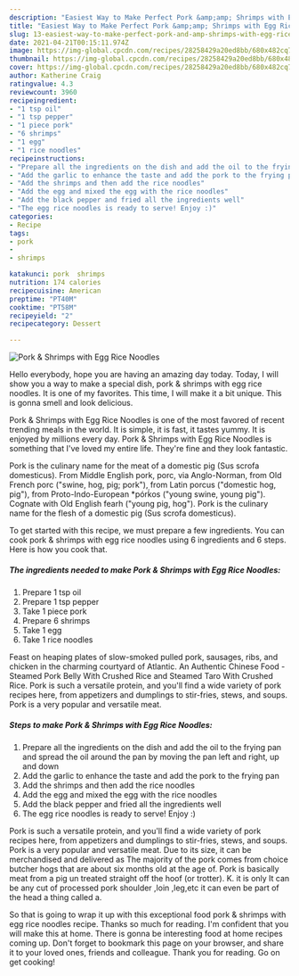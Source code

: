 ```yaml
---
description: "Easiest Way to Make Perfect Pork &amp;amp; Shrimps with Egg Rice Noodles"
title: "Easiest Way to Make Perfect Pork &amp;amp; Shrimps with Egg Rice Noodles"
slug: 13-easiest-way-to-make-perfect-pork-and-amp-shrimps-with-egg-rice-noodles
date: 2021-04-21T00:15:11.974Z
image: https://img-global.cpcdn.com/recipes/28258429a20ed8bb/680x482cq70/pork-shrimps-with-egg-rice-noodles-recipe-main-photo.jpg
thumbnail: https://img-global.cpcdn.com/recipes/28258429a20ed8bb/680x482cq70/pork-shrimps-with-egg-rice-noodles-recipe-main-photo.jpg
cover: https://img-global.cpcdn.com/recipes/28258429a20ed8bb/680x482cq70/pork-shrimps-with-egg-rice-noodles-recipe-main-photo.jpg
author: Katherine Craig
ratingvalue: 4.3
reviewcount: 3960
recipeingredient:
- "1 tsp oil"
- "1 tsp pepper"
- "1 piece pork"
- "6 shrimps"
- "1 egg"
- "1 rice noodles"
recipeinstructions:
- "Prepare all the ingredients on the dish and add the oil to the frying pan and spread the oil around the pan by moving the pan left and right, up and down"
- "Add the garlic to enhance the taste and add the pork to the frying pan"
- "Add the shrimps and then add the rice noodles"
- "Add the egg and mixed the egg with the rice noodles"
- "Add the black pepper and fried all the ingredients well"
- "The egg rice noodles is ready to serve! Enjoy :)"
categories:
- Recipe
tags:
- pork
- 
- shrimps

katakunci: pork  shrimps 
nutrition: 174 calories
recipecuisine: American
preptime: "PT40M"
cooktime: "PT58M"
recipeyield: "2"
recipecategory: Dessert

---
```



![Pork &amp; Shrimps with Egg Rice Noodles](https://img-global.cpcdn.com/recipes/28258429a20ed8bb/680x482cq70/pork-shrimps-with-egg-rice-noodles-recipe-main-photo.jpg)

Hello everybody, hope you are having an amazing day today. Today, I will show you a way to make a special dish, pork &amp; shrimps with egg rice noodles. It is one of my favorites. This time, I will make it a bit unique. This is gonna smell and look delicious.

Pork &amp; Shrimps with Egg Rice Noodles is one of the most favored of recent trending meals in the world. It is simple, it is fast, it tastes yummy. It is enjoyed by millions every day. Pork &amp; Shrimps with Egg Rice Noodles is something that I've loved my entire life. They're fine and they look fantastic.

Pork is the culinary name for the meat of a domestic pig (Sus scrofa domesticus). From Middle English pork, porc, via Anglo-Norman, from Old French porc (&#34;swine, hog, pig; pork&#34;), from Latin porcus (&#34;domestic hog, pig&#34;), from Proto-Indo-European *pórḱos (&#34;young swine, young pig&#34;). Cognate with Old English fearh (&#34;young pig, hog&#34;). Pork is the culinary name for the flesh of a domestic pig (Sus scrofa domesticus).


To get started with this recipe, we must prepare a few ingredients. You can cook pork &amp; shrimps with egg rice noodles using 6 ingredients and 6 steps. Here is how you cook that.

<!--inarticleads1-->

##### The ingredients needed to make Pork &amp; Shrimps with Egg Rice Noodles:

1. Prepare 1 tsp oil
1. Prepare 1 tsp pepper
1. Take 1 piece pork
1. Prepare 6 shrimps
1. Take 1 egg
1. Take 1 rice noodles


Feast on heaping plates of slow-smoked pulled pork, sausages, ribs, and chicken in the charming courtyard of Atlantic. An Authentic Chinese Food - Steamed Pork Belly With Crushed Rice and Steamed Taro With Crushed Rice. Pork is such a versatile protein, and you&#39;ll find a wide variety of pork recipes here, from appetizers and dumplings to stir-fries, stews, and soups. Pork is a very popular and versatile meat. 

<!--inarticleads2-->

##### Steps to make Pork &amp; Shrimps with Egg Rice Noodles:

1. Prepare all the ingredients on the dish and add the oil to the frying pan and spread the oil around the pan by moving the pan left and right, up and down
1. Add the garlic to enhance the taste and add the pork to the frying pan
1. Add the shrimps and then add the rice noodles
1. Add the egg and mixed the egg with the rice noodles
1. Add the black pepper and fried all the ingredients well
1. The egg rice noodles is ready to serve! Enjoy :)


Pork is such a versatile protein, and you&#39;ll find a wide variety of pork recipes here, from appetizers and dumplings to stir-fries, stews, and soups. Pork is a very popular and versatile meat. Due to its size, it can be merchandised and delivered as The majority of the pork comes from choice butcher hogs that are about six months old at the age of. Pork is basically meat from a pig un treated straight off the hoof (or trotter). K. it is only It can be any cut of processed pork shoulder ,loin ,leg,etc it can even be part of the head a thing called a. 

So that is going to wrap it up with this exceptional food pork &amp; shrimps with egg rice noodles recipe. Thanks so much for reading. I'm confident that you will make this at home. There is gonna be interesting food at home recipes coming up. Don't forget to bookmark this page on your browser, and share it to your loved ones, friends and colleague. Thank you for reading. Go on get cooking!
